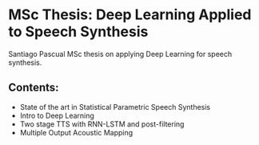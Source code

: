 # MSc Thesis: Deep Learning Applied to Speech Synthesis

Santiago Pascual MSc thesis on applying Deep Learning for speech synthesis.

## Contents:

* State of the art in Statistical Parametric Speech Synthesis
* Intro to Deep Learning
* Two stage TTS with RNN-LSTM and post-filtering
* Multiple Output Acoustic Mapping
